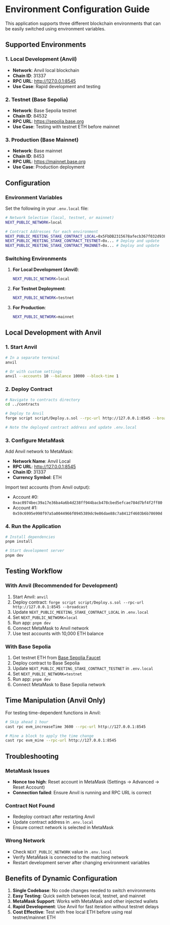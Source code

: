 # Environment Configuration Guide

This application supports three different blockchain environments that can be easily switched using environment variables.

## Supported Environments

### 1. Local Development (Anvil)
- **Network**: Anvil local blockchain
- **Chain ID**: 31337
- **RPC URL**: http://127.0.0.1:8545
- **Use Case**: Rapid development and testing

### 2. Testnet (Base Sepolia)
- **Network**: Base Sepolia testnet
- **Chain ID**: 84532
- **RPC URL**: https://sepolia.base.org
- **Use Case**: Testing with testnet ETH before mainnet

### 3. Production (Base Mainnet)
- **Network**: Base mainnet
- **Chain ID**: 8453
- **RPC URL**: https://mainnet.base.org
- **Use Case**: Production deployment

## Configuration

### Environment Variables

Set the following in your `.env.local` file:

```bash
# Network Selection (local, testnet, or mainnet)
NEXT_PUBLIC_NETWORK=local

# Contract Addresses for each environment
NEXT_PUBLIC_MEETING_STAKE_CONTRACT_LOCAL=0x5FbDB2315678afecb367f032d93F642f64180aa3
NEXT_PUBLIC_MEETING_STAKE_CONTRACT_TESTNET=0x... # Deploy and update
NEXT_PUBLIC_MEETING_STAKE_CONTRACT_MAINNET=0x... # Deploy and update
```

### Switching Environments

1. **For Local Development (Anvil)**:
   ```bash
   NEXT_PUBLIC_NETWORK=local
   ```

2. **For Testnet Deployment**:
   ```bash
   NEXT_PUBLIC_NETWORK=testnet
   ```

3. **For Production**:
   ```bash
   NEXT_PUBLIC_NETWORK=mainnet
   ```

## Local Development with Anvil

### 1. Start Anvil
```bash
# In a separate terminal
anvil

# Or with custom settings
anvil --accounts 10 --balance 10000 --block-time 1
```

### 2. Deploy Contract
```bash
# Navigate to contracts directory
cd ../contracts

# Deploy to Anvil
forge script script/Deploy.s.sol --rpc-url http://127.0.0.1:8545 --broadcast

# Note the deployed contract address and update .env.local
```

### 3. Configure MetaMask

Add Anvil network to MetaMask:
- **Network Name**: Anvil Local
- **RPC URL**: http://127.0.0.1:8545
- **Chain ID**: 31337
- **Currency Symbol**: ETH

Import test accounts (from Anvil output):
- Account #0: `0xac0974bec39a17e36ba4a6b4d238ff944bacb478cbed5efcae784d7bf4f2ff80`
- Account #1: `0x59c6995e998f97a5a0044966f0945389dc9e86dae88c7a8412f4603b6b78690d`

### 4. Run the Application
```bash
# Install dependencies
pnpm install

# Start development server
pnpm dev
```

## Testing Workflow

### With Anvil (Recommended for Development)
1. Start Anvil: `anvil`
2. Deploy contract: `forge script script/Deploy.s.sol --rpc-url http://127.0.0.1:8545 --broadcast`
3. Update `NEXT_PUBLIC_MEETING_STAKE_CONTRACT_LOCAL` in `.env.local`
4. Set `NEXT_PUBLIC_NETWORK=local`
5. Run app: `pnpm dev`
6. Connect MetaMask to Anvil network
7. Use test accounts with 10,000 ETH balance

### With Base Sepolia
1. Get testnet ETH from [Base Sepolia Faucet](https://docs.base.org/docs/tools/faucets/)
2. Deploy contract to Base Sepolia
3. Update `NEXT_PUBLIC_MEETING_STAKE_CONTRACT_TESTNET` in `.env.local`
4. Set `NEXT_PUBLIC_NETWORK=testnet`
5. Run app: `pnpm dev`
6. Connect MetaMask to Base Sepolia network

## Time Manipulation (Anvil Only)

For testing time-dependent functions in Anvil:

```bash
# Skip ahead 1 hour
cast rpc evm_increaseTime 3600 --rpc-url http://127.0.0.1:8545

# Mine a block to apply the time change
cast rpc evm_mine --rpc-url http://127.0.0.1:8545
```

## Troubleshooting

### MetaMask Issues
- **Nonce too high**: Reset account in MetaMask (Settings → Advanced → Reset Account)
- **Connection failed**: Ensure Anvil is running and RPC URL is correct

### Contract Not Found
- Redeploy contract after restarting Anvil
- Update contract address in `.env.local`
- Ensure correct network is selected in MetaMask

### Wrong Network
- Check `NEXT_PUBLIC_NETWORK` value in `.env.local`
- Verify MetaMask is connected to the matching network
- Restart development server after changing environment variables

## Benefits of Dynamic Configuration

1. **Single Codebase**: No code changes needed to switch environments
2. **Easy Testing**: Quick switch between local, testnet, and mainnet
3. **MetaMask Support**: Works with MetaMask and other injected wallets
4. **Rapid Development**: Use Anvil for fast iteration without testnet delays
5. **Cost Effective**: Test with free local ETH before using real testnet/mainnet ETH